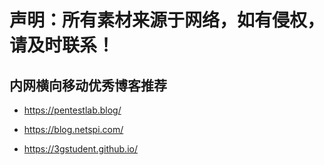 # 声明：所有素材来源于网络，如有侵权，请及时联系！

## 内网横向移动优秀博客推荐

-  https://pentestlab.blog/ 

-  https://blog.netspi.com/

-  https://3gstudent.github.io/
